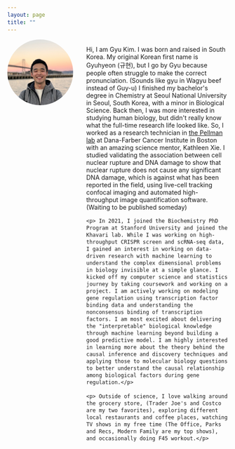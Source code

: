 ```yaml
---
layout: page
title: ""
---
```


<div style="display: flex; align-items: flex-start; margin-bottom: 2em;">
  <div style="flex-shrink: 0;">
    <img src="/assets/gyu_picture_2.jpg" alt="Gyu Kim" style="width: 150px; height: 150px; object-fit: cover; border-radius: 50%; margin-right: 30px;">
  </div>
  <div style="flex: 1;">
    <p> Hi, I am Gyu Kim. I was born and raised in South Korea. My original Korean first name is Gyuhyeon (규현), but I go by Gyu because people often struggle to make the correct pronunciation. (Sounds like gyu in Wagyu beef instead of Guy-u) I finished my bachelor's degree in Chemistry at Seoul National University in Seoul, South Korea, with a minor in Biological Science. Back then, I was more interested in studying human biology, but didn't really know what the full-time research life looked like. So, I worked as a research technician in <a href="https://pellmanlab.dana-farber.org/" target="_blank">the Pellman lab</a> at Dana-Farber Cancer Institute in Boston with an amazing science mentor, Kathleen Xie. I studied validating the association between cell nuclear rupture and DNA damage to show that nuclear rupture does not cause any significant DNA damage, which is against what has been reported in the field, using live-cell tracking confocal imaging and automated high-throughput image quantification software. (Waiting to be published someday) </p>
    
    <p> In 2021, I joined the Biochemistry PhD Program at Stanford University and joined the Khavari lab. While I was working on high-throughput CRISPR screen and scRNA-seq data, I gained an interest in working on data-driven research with machine learning to understand the complex dimensional problems in biology invisible at a simple glance. I kicked off my computer science and statistics journey by taking coursework and working on a project. I am actively working on modeling gene regulation using transcription factor binding data and understanding the nonconsensus binding of transcription factors. I am most excited about delivering the "interpretable" biological knowledge through machine learning beyond building a good predictive model. I am highly interested in learning more about the theory behind the causal inference and discovery techniques and applying those to molecular biology questions to better understand the causal relationship among biological factors during gene regulation.</p>  
    
    <p> Outside of science, I love walking around the grocery store, (Trader Joe's and Costco are my two favorites), exploring different local restaurants and coffee places, watching TV shows in my free time (The Office, Parks and Recs, Modern Family are my top shows), and occasionally doing F45 workout.</p> 
  </div>
</div>
